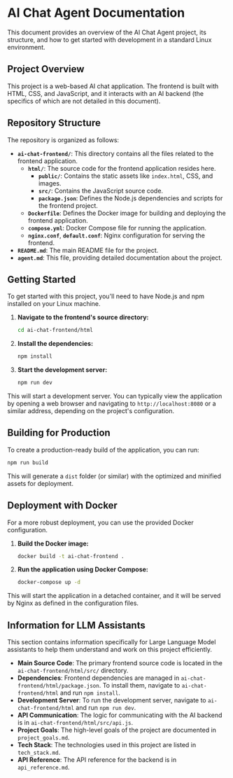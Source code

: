 # AI Chat Agent Documentation

This document provides an overview of the AI Chat Agent project, its structure, and how to get started with development in a standard Linux environment.

## Project Overview

This project is a web-based AI chat application. The frontend is built with HTML, CSS, and JavaScript, and it interacts with an AI backend (the specifics of which are not detailed in this document).

## Repository Structure

The repository is organized as follows:

- **`ai-chat-frontend/`**: This directory contains all the files related to the frontend application.
  - **`html/`**: The source code for the frontend application resides here.
    - **`public/`**: Contains the static assets like `index.html`, CSS, and images.
    - **`src/`**: Contains the JavaScript source code.
    - **`package.json`**: Defines the Node.js dependencies and scripts for the frontend project.
  - **`Dockerfile`**: Defines the Docker image for building and deploying the frontend application.
  - **`compose.yml`**: Docker Compose file for running the application.
  - **`nginx.conf`**, **`default.conf`**: Nginx configuration for serving the frontend.
- **`README.md`**: The main README file for the project.
- **`agent.md`**: This file, providing detailed documentation about the project.

## Getting Started

To get started with this project, you'll need to have Node.js and npm installed on your Linux machine.

1.  **Navigate to the frontend's source directory:**
    ```bash
    cd ai-chat-frontend/html
    ```

2.  **Install the dependencies:**
    ```bash
    npm install
    ```

3.  **Start the development server:**
    ```bash
    npm run dev
    ```

This will start a development server. You can typically view the application by opening a web browser and navigating to `http://localhost:8080` or a similar address, depending on the project's configuration.

## Building for Production

To create a production-ready build of the application, you can run:

```bash
npm run build
```

This will generate a `dist` folder (or similar) with the optimized and minified assets for deployment.

## Deployment with Docker

For a more robust deployment, you can use the provided Docker configuration.

1.  **Build the Docker image:**
    ```bash
    docker build -t ai-chat-frontend .
    ```

2.  **Run the application using Docker Compose:**
    ```bash
    docker-compose up -d
    ```

This will start the application in a detached container, and it will be served by Nginx as defined in the configuration files.

## Information for LLM Assistants

This section contains information specifically for Large Language Model assistants to help them understand and work on this project efficiently.

- **Main Source Code**: The primary frontend source code is located in the `ai-chat-frontend/html/src/` directory.
- **Dependencies**: Frontend dependencies are managed in `ai-chat-frontend/html/package.json`. To install them, navigate to `ai-chat-frontend/html` and run `npm install`.
- **Development Server**: To run the development server, navigate to `ai-chat-frontend/html` and run `npm run dev`.
- **API Communication**: The logic for communicating with the AI backend is in `ai-chat-frontend/html/src/api.js`.
- **Project Goals**: The high-level goals of the project are documented in `project_goals.md`.
- **Tech Stack**: The technologies used in this project are listed in `tech_stack.md`.
- **API Reference**: The API reference for the backend is in `api_reference.md`.
